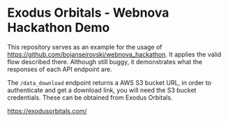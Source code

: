 # Exodus Orbitals - Webnova Hackathon Demo

This repository serves as an example for the usage of https://github.com/bojanseirovski/webnova_hackathon. It applies the valid flow described there.
Although still buggy, it demonstrates what the responses of each API endpoint are.

The ```/data_download``` endpoint returns a AWS S3 bucket URL, in order to authenticate and get a download link, you will need the S3 bucket credentials.
These can be obtained from Exodus Orbitals.

https://exodusorbitals.com/

